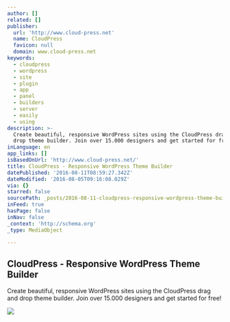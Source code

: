 ```yaml
---
author: []
related: []
publisher:
  url: 'http://www.cloud-press.net'
  name: CloudPress
  favicon: null
  domain: www.cloud-press.net
keywords:
  - cloudpress
  - wordpress
  - site
  - plugin
  - app
  - panel
  - builders
  - server
  - easily
  - using
description: >-
  Create beautiful, responsive WordPress sites using the CloudPress drag and
  drop theme builder. Join over 15.000 designers and get started for free!
inLanguage: en
app_links: []
isBasedOnUrl: 'http://www.cloud-press.net/'
title: CloudPress - Responsive WordPress Theme Builder
datePublished: '2016-08-11T08:59:27.342Z'
dateModified: '2016-08-05T09:16:08.029Z'
via: {}
starred: false
sourcePath: _posts/2016-08-11-cloudpress-responsive-wordpress-theme-builder.md
inFeed: true
hasPage: false
inNav: false
_context: 'http://schema.org'
_type: MediaObject

---
```

<article style=""><h1>CloudPress - Responsive WordPress Theme Builder</h1><p>Create beautiful, responsive WordPress sites using the CloudPress drag and drop theme builder. Join over 15.000 designers and get started for free!</p><img src="http://www.cloud-press.net/wp-content/uploads/2015/03/themes.jpg" /></article>